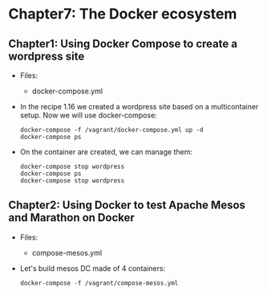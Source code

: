 # Chapter7: The Docker ecosystem

## Chapter1: Using Docker Compose to create a wordpress site

* Files:
  * docker-compose.yml

* In the recipe 1.16 we created a wordpress site based on a multicontainer setup. Now we will use docker-compose:

   ```
   docker-compose -f /vagrant/docker-compose.yml up -d
   docker-compose ps
   ```
* On the container are created, we can manage them:

   ```
   docker-compose stop wordpress
   docker-compose ps
   docker-compose stop wordpress
   ```
## Chapter2: Using Docker to test Apache Mesos and Marathon on Docker

* Files:
  * compose-mesos.yml

* Let's build mesos DC made of 4 containers:
 
  ```
  docker-compose -f /vagrant/compose-mesos.yml
  ```
